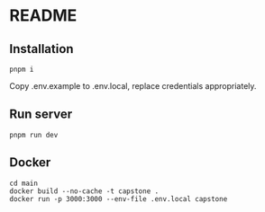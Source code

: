# README
## Installation

```
pnpm i
```

Copy .env.example to .env.local, replace credentials appropriately.

## Run server
```
pnpm run dev
```

## Docker
```
cd main
docker build --no-cache -t capstone .
docker run -p 3000:3000 --env-file .env.local capstone
```